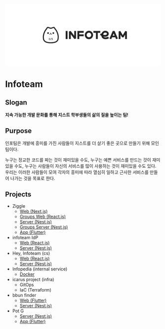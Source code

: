 <!-- markdownlint-disable MD041 -->
![banner](../asset/infoteam.webp)

# Infoteam

## Slogan

**지속 가능한 개발 문화를 통해 지스트 학부생들의 삶의 질을 높이는 팀!**

## Purpose

인포팀은 개발에 흥미를 가진 사람들이 지스트를 더 살기 좋은 곳으로 만들기 위해 모인 팀이다.  
  
누구는 정교한 코드를 짜는 것이 재미있을 수도, 누구는 예쁜 서비스를 만드는 것이 재미있을 수도, 누구는 사람들이 자신의 서비스를 많이 사용하는 것이 재미있을 수도 있다. 우리는 이러한 사람들이 모여 각자의 흥미에 따라 열심히 일하고 근사한 서비스를 만들어 나가는 것을 목표로 한다.

## Projects

- Ziggle
  - [Web (Next.js)](https://github.com/gsainfoteam/ziggle-fe)
  - [Groups Web (React.js)](https://github.com/gsainfoteam/groups-fe)
  - [Server (Nest.js)](https://github.com/gsainfoteam/ziggle-be)
  - [Groups Server (Nest.js)](https://github.com/gsainfoteam/groups-be)
  - [App (Flutter)](https://github.com/gsainfoteam/ziggle-flutter)
- infoteam IdP
  - [Web (React.js)](https://github.com/gsainfoteam/idp-fe)
  - [Server (Nest.js)](https://github.com/gsainfoteam/idp-be)
- Hey, Infoteam (cs)
  - [Web (React.js)](https://github.com/gsainfoteam/hey-developer-fe)
  - [Server (Nest.js)](https://github.com/gsainfoteam/hey-developer-be)
- Infopedia (internal service)
  - [Docker](https://github.com/gsainfoteam/infopedia)
- icarus project (infra)
  - GitOps
  - IaC (Terraform)
- bbun finder
  - [Web (Flutter)](https://github.com/gsainfoteam/bbun-finder-fe)
  - [Server (Nest.js)](https://github.com/gsainfoteam/bbun-finder-be)
- Pot G
  - [Server (Nest.js)](https://github.com/gsainfoteam/potg-be)
  - [App (Flutter)](https://github.com/gsainfoteam/pot-g-flutter)
